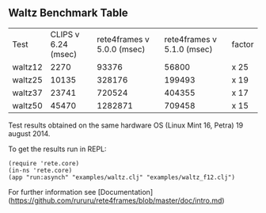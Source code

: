 
Waltz Benchmark Table
----

<table>
<tr><td>Test</td><td>CLIPS v 6.24 (msec)</td><td>rete4frames v 5.0.0 (msec)</td><td>rete4frames v 5.1.0 (msec)</td><td>factor</td></tr>
<tr><td>waltz12</td><td>2270</td><td>93376</td><td>56800</td><td>x 25</td></tr>
<tr><td>waltz25</td><td>10135</td><td>328176</td><td>199493</td><td>x 19</td></tr>
<tr><td>waltz37</td><td>23741</td><td>720524</td><td>404355</td><td>x 17</td></tr>
<tr><td>waltz50</td><td>45470</td><td>1282871</td><td>709458</td><td>x 15</td></tr>
</table>

Test results obtained on the same hardware OS (Linux Mint 16, Petra) 19 august 2014.

To get the results run in REPL:

```
(require 'rete.core)
(in-ns 'rete.core)
(app "run:asynch" "examples/waltz.clj" "examples/waltz_f12.clj")
```
For further information see [Documentation] (https://github.com/rururu/rete4frames/blob/master/doc/intro.md)

